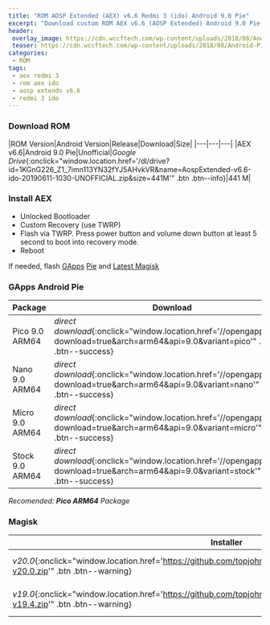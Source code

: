 ```yaml
---
title: "ROM AOSP Extended (AEX) v6.6 Redmi 3 (ido) Android 9.0 Pie"
excerpt: "Download custom ROM AEX v6.6 (AOSP Extended) Android 9.0 Pie based (unofficial) untuk Redmi 3 (ido)"
header:
 overlay_image: https://cdn.wccftech.com/wp-content/uploads/2018/08/Android-PIEe-740x555.jpg
 teaser: https://cdn.wccftech.com/wp-content/uploads/2018/08/Android-PIEe-740x555.jpg
categories:
 - ROM
tags:
 - aex redmi 3
 - rom aex ido
 - aosp extends v6.6
 - redmi 3 ido
---
```


### Download ROM

|ROM Version|Android Version|Release|Download|Size|
|---|---|---|
|AEX v6.6|Android 9.0 Pie|Unofficial|_Google Drive_{:onclick="window.location.href='/dl/drive?id=1KGnG226_Z1_7imn113YN32fYJ5AHvkVR&name=AospExtended-v6.6-ido-20190611-1030-UNOFFICIAL.zip&size=441M'" .btn .btn--info}|441 M|

### Install AEX

- Unlocked Bootloader
- Custom Recovery (use TWRP)
- Flash via TWRP. Press power button and volume down button at least 5 second to boot into recovery mode.
- Reboot

If needed, flash [GApps](https://gapps.knoacc.org) [Pie](#gapps-pie) and [Latest Magisk](#magisk)

### GApps Android Pie

|Package|Download|
|---|---|
|Pico 9.0 ARM64|*direct download*{:onclick="window.location.href='//opengapps.org/?download=true&arch=arm64&api=9.0&variant=pico'" .btn .btn--success}|
|Nano 9.0 ARM64|*direct download*{:onclick="window.location.href='//opengapps.org/?download=true&arch=arm64&api=9.0&variant=nano'" .btn .btn--success}|
|Micro 9.0 ARM64|*direct download*{:onclick="window.location.href='//opengapps.org/?download=true&arch=arm64&api=9.0&variant=micro'" .btn .btn--success}|
|Stock 9.0 ARM64|*direct download*{:onclick="window.location.href='//opengapps.org/?download=true&arch=arm64&api=9.0&variant=stock'" .btn .btn--success}|

_Recomended: **Pico ARM64** Package_

### Magisk

|Installer|Manager|Uninstaller|
|---|---|---|
|_v20.0_{:onclick="window.location.href='https://github.com/topjohnwu/Magisk/releases/download/v20.0/Magisk-v20.0.zip'" .btn .btn--warning}|_v7.3.5_{:onclick="window.location.href='https://github.com/topjohnwu/Magisk/releases/download/manager-v7.3.5/MagiskManager-v7.3.5.apk'" .btn .btn--success}|_2019-10-11_{:onclick="window.location.href='https://github.com/topjohnwu/Magisk/releases/download/v20.0/Magisk-uninstaller-20191011.zip'" .btn .btn--danger}|
|_v19.0_{:onclick="window.location.href='https://github.com/topjohnwu/Magisk/releases/download/v19.4/Magisk-v19.4.zip'" .btn .btn--warning}|_v7.3.4_{:onclick="window.location.href='https://github.com/topjohnwu/Magisk/releases/download/manager-v7.3.4/MagiskManager-v7.3.4.apk'" .btn .btn--success}|_2019-09-19_{:onclick="window.location.href='https://github.com/topjohnwu/Magisk/releases/download/v19.4/Magisk-uninstaller-20190919.zip'" .btn .btn--danger}|
